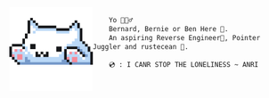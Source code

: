<img align='left' src='typu.gif' width='150' />

```
    Yo 🙋🏽‍♂️
    Bernard, Bernie or Ben Here 🎃.
    An aspiring Reverse Engineer👾, Pointer Juggler and rustecean 🦀.

    💿 : I CANR STOP THE LONELINESS ~ ANRI
```
